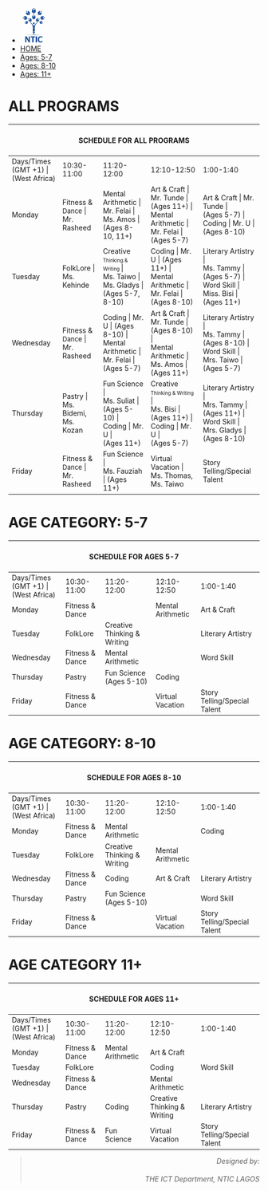<!--<!DOCTYPE html>-->
<html>
<head>
    <meta name="viewport" content="width=device-width">
    <title>NTIC SUMMER CAMP PROGRAMS SCHEDULE</title>
    <link href="https://fonts.googleapis.com/css?family=Lato: 100,300,400,700|Luckiest+Guy|Oxygen:300,400" rel="stylesheet">
    <link href="summercamp.css" type="text/css" rel="stylesheet">
    <script src="summercamp.js" defer></script>
</head>
<body>
    <ul class="navigation">
        <li><img src="logo.png" height="70pxpx;"></li>
        <li class="active"><a href="index.html">HOME</a></li>
        <li><a href="#Cat1">Ages: 5-7</a></li>
        <li><a href="#Cat2">Ages: 8-10</a></li>
        <li><a href="#Cat3">Ages: 11+</a></li>
      </ul>
      <div id="TitleBlock">
      </div>
      <div id="Main">
          <h1>ALL PROGRAMS</h1>
          <table id="allprograms">
              <thead>
                  <tr>
                      <th colspan="6">
                          <h4 style="text-align: center;">SCHEDULE FOR ALL PROGRAMS</h4>
                      </th>
                  </tr>
              </thead>
              <tbody>
                  <tr>
                      <td>Days/Times <br> (GMT +1) | (West Africa)</td>
                      <td id="Time1">10:30-11:00</td>
                      <td id="Time2">11:20-12:00</td>
                      <td id="Time3">12:10-12:50</td>
                      <td id="Time4">1:00-1:40</td>
                  </tr>
                  <tr>
                      <td>Monday</td>
                      <td id="Mon1">Fitness & <span style="font-size: 13px;">Dance</span> | <br> Mr. Rasheed</td>
                      <td id="Mon2">Mental Arithmetic | <br> Mr. Felai | Ms. Amos | <br> (Ages 8-10, 11+)</td>
                      <td id="Mon3">Art & Craft | Mr. Tunde | <br> (Ages 11+) | <br> Mental Arithmetic | <br> Mr. Felai | (Ages 5-7)</td>
                      <td id="Mon4">Art & Craft | Mr. Tunde | <br> (Ages 5-7) | <br> Coding | Mr. U | (Ages 8-10)</td>
                  </tr>
                  <tr>
                    <td>Tuesday</td>
                    <td id="Tues1">FolkLore | <br> Ms. Kehinde</td>
                    <td id="Tues2">Creative <span style="font-size: 10px;"> Thinking & Writing </span> | <br> Ms. Taiwo | Ms. Gladys | <br> (Ages 5-7, 8-10)</td>
                    <td id="Tues3">Coding | Mr. U | (Ages 11+) | <br> Mental Arithmetic | Mr. Felai | (Ages 8-10)</td>
                    <td id="Tues4">Literary Artistry | <br> Ms. Tammy | (Ages 5-7) | <br> Word Skill | Miss. Bisi | <br> (Ages 11+)</td>
                </tr>
                <tr>
                    <td>Wednesday</td>
                    <td id="Wed1">Fitness & <span style="font-size: 13px;">Dance</span> | <br> Mr. Rasheed</td>
                    <td id="Wed2">Coding | Mr. U | (Ages 8-10) | <br> Mental Arithmetic | <br> Mr. Felai | (Ages 5-7)</td>
                    <td id="Wed3">Art & Craft | Mr. Tunde | <br> (Ages 8-10) | <br> Mental Arithmetic | <br> Ms. Amos | (Ages 11+)</td>
                    <td id="Wed4">Literary Artistry | <br> Ms. Tammy | (Ages 8-10) | <br> Word Skill | Mrs. Taiwo | <br> (Ages 5-7)</td>
                </tr>
                <tr>
                    <td>Thursday</td>
                    <td id="Thur1">Pastry | <br> Ms. Bidemi, Ms. Kozan</td>
                    <td id="Thur2">Fun Science | <br> Ms. Suliat | (Ages 5-10) | <br> Coding | Mr. U | <br> (Ages 11+)</td>
                    <td id="Thur4">Creative <span style="font-size: 10px;"> Thinking & Writing </span> | <br> Ms. Bisi | (Ages 11+) | <br> Coding | Mr. U | <br> (Ages 5-7)</td>
                    <td id="Thur4">Literary Artistry | <br> Mrs. Tammy | (Ages 11+) | <br> Word Skill | Mrs. Gladys | <br> (Ages 8-10)</td>
                </tr>
                <tr>
                    <td>Friday</td>
                    <td id="Fri1">Fitness & <span style="font-size: 13px;">Dance</span> | <br> Mr. Rasheed</td>
                    <td id="Fri2">Fun Science | <br> Ms. Fauziah | (Ages 11+)</td>
                    <td id="Fri3">Virtual Vacation | <br> Ms. Thomas, Ms. Taiwo</td>
                    <td id="Fri4">Story Telling/Special Talent</td>
                </tr>
              </tbody>
          </table>
      </div>
      <div id="Cat1">
          <h1>AGE CATEGORY: 5-7</h1>
        <table id="cat1programs">
            <thead>
                <tr>
                    <th colspan="6">
                        <h4 style="text-align: center;">SCHEDULE FOR AGES 5-7</h4>
                    </th>
                </tr>
            </thead>
            <tbody>
                <tr>
                    <td>Days/Times <br> (GMT +1) | (West Africa)</td>
                    <td id="Time1">10:30-11:00</td>
                    <td id="Time2">11:20-12:00</td>
                    <td id="Time3">12:10-12:50</td>
                    <td id="Time4">1:00-1:40</td>
                </tr>
                <tr>
                    <td>Monday</td>
                    <td id="Mon1">Fitness & Dance</td>
                    <td id="Mon2"></td>
                    <td id="Mon3">Mental Arithmetic</td>
                    <td id="Mon4">Art & Craft</td>
                </tr>
                <tr>
                  <td>Tuesday</td>
                  <td id="Tues1">FolkLore</td>
                  <td id="Tues2">Creative Thinking & Writing</td>
                  <td id="Tues3"></td>
                  <td id="Tues4">Literary Artistry</td>
              </tr>
              <tr>
                  <td>Wednesday</td>
                  <td id="Wed1">Fitness & Dance</td>
                  <td id="Wed2">Mental Arithmetic</td>
                  <td id="Wed3"></td>
                  <td id="Wed4">Word Skill</td>
              </tr>
              <tr>
                  <td>Thursday</td>
                  <td id="Thur1">Pastry</td>
                  <td id="Thur2">Fun Science (Ages 5-10)</td>
                  <td id="Thur4">Coding</td>
                  <td id="Thur4"></td>
              </tr>
              <tr>
                  <td>Friday</td>
                  <td id="Fri1">Fitness & Dance</td>
                  <td id="Fri2"></td>
                  <td id="Fri3">Virtual Vacation</td>
                  <td id="Fri4">Story Telling/Special Talent</td>
              </tr>
            </tbody>
        </table>
      </div>
      <div id="Cat2">
          <h1>AGE CATEGORY: 8-10</h1>
          <table id="cat2programs">
              <thead>
                  <tr>
                      <th colspan="6">
                          <h4 style="text-align: center;">SCHEDULE FOR AGES 8-10</h4>
                      </th>
                  </tr>
              </thead>
              <tbody>
                <tr>
                    <td>Days/Times <br> (GMT +1) | (West Africa)</td>
                    <td id="Time1">10:30-11:00</td>
                    <td id="Time2">11:20-12:00</td>
                    <td id="Time3">12:10-12:50</td>
                    <td id="Time4">1:00-1:40</td>
                </tr>
                <tr>
                    <td>Monday</td>
                    <td id="Mon1">Fitness & Dance</td>
                    <td id="Mon2">Mental Arithmetic</td>
                    <td id="Mon3"></td>
                    <td id="Mon4">Coding</td>
                </tr>
                <tr>
                  <td>Tuesday</td>
                  <td id="Tues1">FolkLore</td>
                  <td id="Tues2">Creative Thinking & Writing</td>
                  <td id="Tues3">Mental Arithmetic</td>
                  <td id="Tues4"></td>
              </tr>
              <tr>
                  <td>Wednesday</td>
                  <td id="Wed1">Fitness & Dance</td>
                  <td id="Wed2">Coding</td>
                  <td id="Wed3">Art & Craft</td>
                  <td id="Wed4">Literary Artistry</td>
              </tr>
              <tr>
                  <td>Thursday</td>
                  <td id="Thur1">Pastry</td>
                  <td id="Thur2">Fun Science (Ages 5-10)</td>
                  <td id="Thur4"></td>
                  <td id="Thur4">Word Skill</td>
              </tr>
              <tr>
                  <td>Friday</td>
                  <td id="Fri1">Fitness & Dance</td>
                  <td id="Fri2"></td>
                  <td id="Fri3">Virtual Vacation</td>
                  <td id="Fri4">Story Telling/Special Talent</td>
              </tr>
              </tbody>
          </table>
      </div>
      <div id="Cat3">
          <h1>AGE CATEGORY 11+</h1>
          <table id="cat3programs">
            <thead>
                <tr>
                    <th colspan="6">
                        <h4 style="text-align: center;">SCHEDULE FOR AGES 11+</h4>
                    </th>
                </tr>
            </thead>
            <tbody>
                <tr>
                    <td>Days/Times <br> (GMT +1) | (West Africa)</td>
                    <td id="Time1">10:30-11:00</td>
                    <td id="Time2">11:20-12:00</td>
                    <td id="Time3">12:10-12:50</td>
                    <td id="Time4">1:00-1:40</td>
                </tr>
                <tr>
                    <td>Monday</td>
                    <td id="Mon1">Fitness & Dance</td>
                    <td id="Mon2">Mental Arithmetic</td>
                    <td id="Mon3">Art & Craft</td>
                    <td id="Mon4"></td>
                </tr>
                <tr>
                  <td>Tuesday</td>
                  <td id="Tues1">FolkLore</td>
                  <td id="Tues2"></td>
                  <td id="Tues3">Coding</td>
                  <td id="Tues4">Word Skill</td>
              </tr>
              <tr>
                  <td>Wednesday</td>
                  <td id="Wed1">Fitness & Dance</td>
                  <td id="Wed2"></td>
                  <td id="Wed3">Mental Arithmetic</td>
                  <td id="Wed4"></td>
              </tr>
              <tr>
                  <td>Thursday</td>
                  <td id="Thur1">Pastry</td>
                  <td id="Thur2">Coding</td>
                  <td id="Thur4">Creative Thinking & Writing</td>
                  <td id="Thur4">Literary Artistry</td>
              </tr>
              <tr>
                  <td>Friday</td>
                  <td id="Fri1">Fitness & Dance</td>
                  <td id="Fri2">Fun Science</td>
                  <td id="Fri3">Virtual Vacation</td>
                  <td id="Fri4">Story Telling/Special Talent</td>
              </tr>
            </tbody>
        </table>
      </div>
</body>
<footer style="text-align: right;">
    <blockquote><em>Designed by: <h6>THE ICT Department, NTIC LAGOS</h6></em></blockquote>
</footer>
</html>
